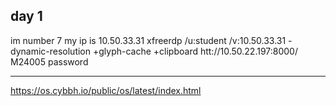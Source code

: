 ## day 1 
im number 7 
my ip is 10.50.33.31 xfreerdp /u:student /v:10.50.33.31 -dynamic-resolution +glyph-cache +clipboard
htt://10.50.22.197:8000/
M24005
password

--------------------------------------------------
https://os.cybbh.io/public/os/latest/index.html
